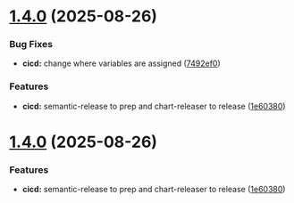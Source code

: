# [1.4.0](https://github.com/interworks/curator-helm/compare/v1.3.4...v1.4.0) (2025-08-26)


### Bug Fixes

* **cicd:** change where variables are assigned ([7492ef0](https://github.com/interworks/curator-helm/commit/7492ef0bf336e7f39d71700a5164ed869b8efd94))


### Features

* **cicd:** semantic-release to prep and chart-releaser to release ([1e60380](https://github.com/interworks/curator-helm/commit/1e603808ff104fa11bdca4b2f5c6027780e09215))

# [1.4.0](https://github.com/interworks/curator-helm/compare/v1.3.4...v1.4.0) (2025-08-26)


### Features

* **cicd:** semantic-release to prep and chart-releaser to release ([1e60380](https://github.com/interworks/curator-helm/commit/1e603808ff104fa11bdca4b2f5c6027780e09215))
